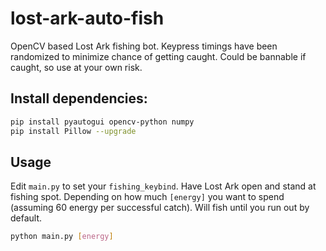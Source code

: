 # lost-ark-auto-fish
OpenCV based Lost Ark fishing bot.
Keypress timings have been randomized to minimize chance of getting caught.
Could be bannable if caught, so use at your own risk.

## Install dependencies:
```bash
pip install pyautogui opencv-python numpy
pip install Pillow --upgrade
```

## Usage
Edit `main.py` to set your `fishing_keybind`.
Have Lost Ark open and stand at fishing spot.
Depending on how much `[energy]` you want to spend (assuming 60 energy per successful catch). Will fish until you run out by default.
```bash
python main.py [energy]
```
